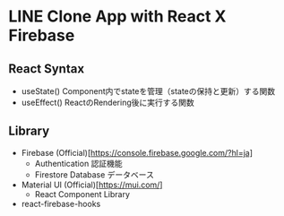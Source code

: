 # LINE Clone App with React X Firebase

## React Syntax
- useState()
  Component内でstateを管理（stateの保持と更新）する関数
- useEffect()
  ReactのRendering後に実行する関数

## Library
- Firebase
  (Official)[https://console.firebase.google.com/?hl=ja]
  - Authentication
    認証機能
  - Firestore Database
    データベース
- Material UI
  (Official)[https://mui.com/]
  - React Component Library
- react-firebase-hooks




